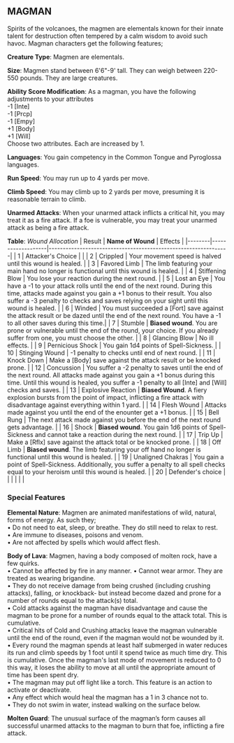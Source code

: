 ## MAGMAN
Spirits of the volcanoes, the magmen are elementals known for their innate talent for destruction often tempered by a calm wisdom to avoid such havoc. Magman characters get the following features;

**Creature Type**: Magmen are elementals.

**Size**: Magmen stand between 6'6"-9' tall. They can weigh between 220-550 pounds. They are large creatures.

**Ability Score Modification**: As a magman, you have the following adjustments to your attributes  
-1 [Inte]  
-1 [Prcp]  
-1 [Empy]  
+1 [Body]  
+1 [Will]  
Choose two attributes. Each are increased by 1.

**Languages**: You gain competency in the Common Tongue and Pyroglossa languages.

**Run Speed**: You may run up to 4 yards per move.

**Climb Speed**: You may climb up to 2 yards per move, presuming it is reasonable terrain to climb.

**Unarmed Attacks**: When your unarmed attack inflicts a critical hit, you may treat it as a fire attack. If a foe is vulnerable, you may treat your unarmed attack as being a fire attack.

**Table**: *Wound Allocation*
| Result | **Name of Wound** | Effects                                                        |
|--------|-------------------|----------------------------------------------------------------|
|   1    | Attacker's Choice |                                                                |
|   2    | Crippled          | Your movement speed is halved until this wound is healed.      |
|   3    | Favored Limb      | The limb featuring your main hand no longer is functional until this wound is healed. |
|   4    | Stiffening Blow       | You lose your reaction during the next round. |
|   5    | Lost an Eye       | You have a -1 to your attack rolls until the end of the next round. During this time, attacks made against you gain a +1 bonus to their result. You also suffer a -3 penalty to checks and saves relying on your sight until this wound is healed. |
|   6    | Winded            | You must succeeded a [Fort] save against the attack result or be dazed until the end of the next round. You have a -1 to all other saves during this time.|
|   7    | Stumble | **Biased wound**. You are prone or vulnerable until the end of the round, your choice. If you already suffer from one, you must choose the other. |
|   8    | Glancing Blow     | No ill effects.                                     |
|   9    | Pernicious Shock     | You gain 1d4 points of Spell-Sickness. |
|   10   | Stinging Wound    | -1 penalty to checks until end of next round. |
|   11   | Knock Down | Make a [Body] save against the attack result  or be knocked prone. |
|   12   | Concussion | You suffer a -2 penalty to saves until the end of the next round. All attacks made against you gain a +1 bonus during this time. Until this wound is healed, you suffer a -1 penalty to all [Inte] and [Will] checks and saves. |
|   13   | Explosive Reaction | **Biased Wound**. A fiery explosion bursts from the point of impact, inflicting a fire attack with disadvantage against everything within 1 yard.  |
|   14   | Flesh Wound | Attacks made against you until the end of the enounter get a +1 bonus. |
|   15   | Bell Rung | The next attack made against you before the end of the next round gets advantage.  |
|   16   | Shock | **Biased wound**. You gain 1d6 points of Spell-Sickness and cannot take a reaction during the next round. |
|   17   | Trip Up           | Make a [Rflx] save against the attack total or be knocked prone.                                  |
|   18   | Off Limb | **Biased wound**. The limb featuring your off hand no longer is functional until this wound is healed. |
|   19   | Unaligned Chakras | You gain a point of Spell-Sickness. Additionally, you suffer a penalty to all spell checks equal to your heroism until this wound is healed. |
|   20   | Defender's choice |                                   |
|        |                                                |                                   |

### Special Features

**Elemental Nature**: Magmen are animated manifestations of wild, natural, forms of energy. As such they;  
 • Do not need to eat, sleep, or breathe. They do still need to relax to rest.  
 • Are immune to diseases, poisons and venom.  
 • Are not affected by spells which would affect flesh.  

**Body of Lava**: Magmen, having a body composed of molten rock, have a few quirks.  
 • Cannot be affected by fire in any manner.
 • Cannot wear armor. They are treated as wearing brigandine.  
 • They do not receive damage from being crushed (including crushing attacks), falling, or knockback- but instead become dazed and prone for a number of rounds equal to the attack(s) total.  
 • Cold attacks against the magman have disadvantage and cause the magman to be prone for a number of rounds equal to the attack total. This is cumulative.  
 • Critical hits of Cold and Crushing attacks leave the magman vulnerable until the end of the round, even if the magman would not be wounded by it.  
 • Every round the magman spends at least half submerged in water reduces its run and climb speeds by 1 foot until it spend twice as much time dry. This is cumulative. Once the magman's last mode of movement is reduced to 0 this way, it loses the ability to move at all until the appropriate amount of time has been spent dry.  
 • The magman may put off light like a torch. This feature is an action to activate or deactivate.  
 • Any effect which would heal the magman has a 1 in 3 chance not to.  
 • They do not swim in water, instead walking on the surface below.

**Molten Guard**: The unusual surface of the magman’s form causes all successful unarmed attacks to the magman to burn that foe, inflicting a fire attack.
